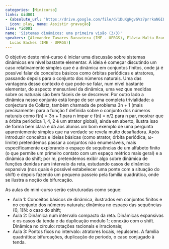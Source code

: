 ```yaml
---
categories: [Minicurso]
links: &id001
- {absolute_url: 'https://drive.google.com/file/d/1DuKgHgvGVz7prrkaNGIL-R_sThElxpjf/view?usp=sharing',
  icon: play, name: Assistir gravação}
live: *id001
name: 'Sistemas dinâmicos: uma primeira visão (3/3)'
speakers: [Alexandre Tavares Baraviera (IME - UFRGS), Flávia Malta Branco (IME - UFRGS),
  Lucas Backes (IME - UFRGS)]
---
```


O objetivo deste mini-curso é iniciar uma discussão sobre sistemas dinâmicos em nível bastante elementar. A ideia é começar discutindo um caso relativamente simples que é a dinâmica em conjuntos finitos, onde já é possível falar de conceitos básicos como órbitas periódicas e atratores, passando depois para o conjunto dos números naturais. Uma das vantagens desse contexto é que pode-se falar, num nível bastante elementar, do aspecto mensurável da dinâmica, uma vez que medidas sobre os naturais são bem fáceis de se descrever. Por outro lado a dinâmica nesse conjunto está longe de ser uma completa trivialidade: a conjectura de Collatz, também chamada de problema 3n + 1 (mais precisamente: para a função f definida sobre o conjunto dos números naturais como f(n) = 3n + 1 para n ímpar e f(n) = n/2 para n par, mostrar que a órbita periódica 1, 4, 2 é um atrator global), ainda em aberto, ilustra isso de forma bem clara e dá aos alunos um bom exemplo de uma pergunta aparentemente simples que na verdade se revela muito desafiadora. Após introduzir conceitos e ideias básicas (como atrator, órbita periódica, ω-limite) pretendemos passar a conjuntos não enumeráveis, mais especificamente explorando o espaço de sequências de um alfabeto finito (o que permite um primeiro contato com um espaço métrico mais geral) e a dinâmica do shift; por m, pretendemos exibir algo sobre dinâmica de funções denidas num intervalo da reta, estudando casos de dinâmica expansiva (nos quais é possível estabelecer uma ponte com a situação do shift) e depois fazendo um pequeno passeio pela família quadrática, onde se ilustra a noção de bifurcação.

  As aulas do mini-curso serão estruturadas como segue:
   - Aula 1: Conceitos básicos de dinâmica, ilustrados em conjuntos finitos e no conjunto dos números naturais; dinâmica no espaço das sequências {0, 1}N: o caso do shift;
   -  Aula 2: Dinâmica num intervalo compacto da reta. Dinâmicas expansivas e os casos da tenda e da duplicação modulo 1; conexão com o shift. Dinâmica no círculo: rotações racionais e irracionais;
   - Aula 3: Pontos fixos no intervalo: atratores locais, repulsores. A família quadrática: bifurcações, duplicação de período, o caso conjugado à tenda.